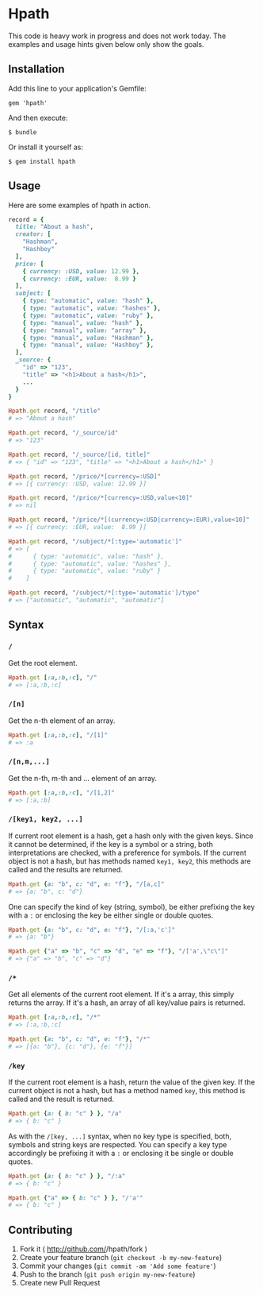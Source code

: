 # Hpath

This code is heavy work in progress and does not work today. The examples and usage hints given below only show the goals.

## Installation

Add this line to your application's Gemfile:

    gem 'hpath'

And then execute:

    $ bundle

Or install it yourself as:

    $ gem install hpath

## Usage

Here are some examples of hpath in action.

```ruby
record = {
  title: "About a hash",
  creator: [
    "Hashman",
    "Hashboy"
  ],
  price: [
    { currency: :USD, value: 12.99 },
    { currency: :EUR, value:  8.99 }
  ],
  subject: [
    { type: "automatic", value: "hash" },
    { type: "automatic", value: "hashes" },
    { type: "automatic", value: "ruby" },
    { type: "manual", value: "hash" },
    { type: "manual", value: "array" },
    { type: "manual", value: "Hashman" },
    { type: "manual", value: "Hashboy" },
  ],
  _source: {
    "id" => "123",
    "title" => "<h1>About a hash</h1>",
    ...
  }
}

Hpath.get record, "/title"
# => "About a hash"

Hpath.get record, "/_source/id"
# => "123"

Hpath.get record, "/_source/[id, title]"
# => { "id" => "123", "title" => "<h1>About a hash</h1>" }

Hpath.get record, "/price/*[currency=:USD]"
# => [{ currency: :USD, value: 12.99 }]

Hpath.get record, "/price/*[currency=:USD,value<10]"
# => nil

Hpath.get record, "/price/*[(currency=:USD|currency=:EUR),value<10]"
# => [{ currency: :EUR, value:  8.99 }]

Hpath.get record, "/subject/*[:type='automatic']"
# => [
#      { type: "automatic", value: "hash" },
#      { type: "automatic", value: "hashes" },
#      { type: "automatic", value: "ruby" }
#    ]

Hpath.get record, "/subject/*[:type='automatic']/type"
# => ["automatic", "automatic", "automatic"]
```

## Syntax

### `/`
Get the root element.

```ruby
Hpath.get [:a,:b,:c], "/"
# => [:a,:b,:c]
```

### `/[n]`
Get the n-th element of an array.

```ruby
Hpath.get [:a,:b,:c], "/[1]"
# => :a
```

### `/[n,m,...]`
Get the n-th, m-th and ... element of an array.

```ruby
Hpath.get [:a,:b,:c], "/[1,2]"
# => [:a,:b]
```

### `/[key1, key2, ...]`
If current root element is a hash, get a hash only with the given keys. Since it cannot be determined, if the key is a symbol or a string, both interpretations are checked, with a preference for symbols. If the current object is not a hash, but has methods named `key1, key2`, this methods are called and the results are returned.

```ruby
Hpath.get {a: "b", c: "d", e: "f"}, "/[a,c]"
# => {a: "b", c: "d"}
```

One can specify the kind of key (string, symbol), be either prefixing the key with a `:` or enclosing the key be either single or double quotes.

```ruby
Hpath.get {a: "b", c: "d", e: "f"}, "/[:a,'c']"
# => {a: "b"}
```

```ruby
Hpath.get {"a" => "b", "c" => "d", "e" => "f"}, "/['a',\"c\"]"
# => {"a" => "b", "c" => "d"}
```

### `/*`
Get all elements of the current root element. If it's a array, this simply returns the array. If it's a hash, an array of all key/value pairs is returned.

```ruby
Hpath.get [:a,:b,:c], "/*"
# => [:a,:b,:c]
```

```ruby
Hpath.get {a: "b", c: "d", e: "f"}, "/*"
# => [{a: "b"}, {c: "d"}, {e: "f"}]
```

### `/key`
If the current root element is a hash, return the value of the given key. If the current object is not a hash, but has a method named `key`, this method is called and the result is returned.

```ruby
Hpath.get {a: { b: "c" } }, "/a"
# => { b: "c" }
```

As with the `/[key, ...]` syntax, when no key type is specified, both, symbols and string keys are respected. You can specify a key type accordingly be prefixing it with a `:` or enclosing it be single or double quotes.

```ruby
Hpath.get {a: { b: "c" } }, "/:a"
# => { b: "c" }
```

```ruby
Hpath.get {"a" => { b: "c" } }, "/'a'"
# => { b: "c" }
```

## Contributing

1. Fork it ( http://github.com/<my-github-username>/hpath/fork )
2. Create your feature branch (`git checkout -b my-new-feature`)
3. Commit your changes (`git commit -am 'Add some feature'`)
4. Push to the branch (`git push origin my-new-feature`)
5. Create new Pull Request
